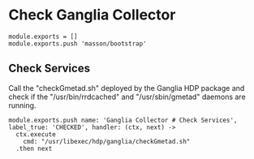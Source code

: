
# Check Ganglia Collector

    module.exports = []
    module.exports.push 'masson/bootstrap'

## Check Services

Call the "checkGmetad.sh" deployed by the Ganglia HDP package and check if the
"/usr/bin/rrdcached" and "/usr/sbin/gmetad" daemons are running.

    module.exports.push name: 'Ganglia Collector # Check Services', label_true: 'CHECKED', handler: (ctx, next) ->
      ctx.execute
        cmd: "/usr/libexec/hdp/ganglia/checkGmetad.sh"
      .then next
